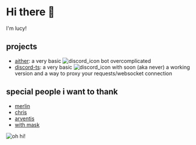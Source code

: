 # Hi there 👋

I'm lucy!

## projects

- [aither](https://github.com/JastLucy/aither): a very basic ![discord_icon](https://cdn.discordapp.com/emojis/707593254819856424.png?v=1&size=16) bot overcomplicated
- [discord-ts](https://github.com/JastLucy/jast-discord-js): a very basic ![discord_icon](https://cdn.discordapp.com/emojis/707593254819856424.png?v=1&size=16) with soon (aka never) a working version and a way to proxy your requests/websocket connection

## special people i want to thank

- [merlin](https://github.com/merlinfuchs)
- [chris](https://github.com/ThatLifeofGames)
- [arventis](https://github.com/arventisgontera)
- [with mask](https://github.com/withmask)


![oh hi!](https://cdn.discordapp.com/attachments/833979296379961364/837642183175045160/lucylucy.png)
